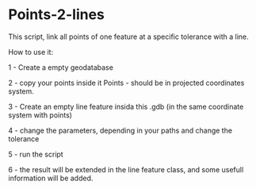# Points-2-lines

This script, link all points of one feature at a specific tolerance with a line.

How to use it:

1 - Create a empty geodatabase

2 - copy your points inside it
  Points - should be in projected coordinates system.
  
3 - Create an empty line feature insida this .gdb (in the same coordinate system with points)

4 - change the parameters, depending in your paths and change the tolerance

5 - run the script

6 - the result will be extended in the line feature class, and some usefull information will be added.
